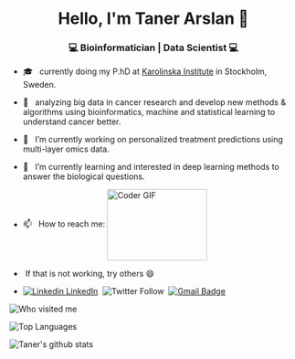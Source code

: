 <h1 align="center"> Hello, I'm Taner Arslan 👋 </h1>

<h3 align="center"> 💻 Bioinformatician | Data Scientist 💻 </h3>

- 🎓 &nbsp; currently doing my P.hD at [Karolinska Institute](https://ki.se/) in Stockholm, Sweden.
- 🤔 &nbsp; analyzing big data in cancer research and develop new methods & algorithms using bioinformatics, machine and statistical learning to understand cancer better.
- 🔭  &nbsp; I’m currently working on personalized treatment predictions using multi-layer omics data.

- 🌱 &nbsp; I’m currently learning and interested in deep learning methods to answer the biological questions.

- 📫 &nbsp; How to reach me: <img align="center" src="https://media.giphy.com/media/126ub9tbJhoXh6/giphy.gif" alt="Coder GIF" width="175" height="125">

- &nbsp;If that is not working, try others 😄 

- [![Linkedin](https://i.stack.imgur.com/gVE0j.png) LinkedIn](https://www.linkedin.com/in/taner-arslan/)&nbsp;
![Twitter Follow](https://img.shields.io/twitter/follow/arslantnr?style=social)&nbsp;
[![Gmail Badge](https://img.shields.io/badge/-tanerarslan.gen@gmail.com-c14438?style=flat-square&logo=Gmail&logoColor=white&link=mailto:tanerarlsan.gen@gmail.com)](mailto:tanerarslan.gen@gmail.com)&nbsp;

![Who visited me](https://visitor-badge.laobi.icu/badge?page_id=TanerArslan.TanerArslan)

![Top Languages](https://github-readme-stats.vercel.app/api/top-langs/?username=TanerArslan&hide=TeX&layout=compact)

![Taner's github stats](https://github-readme-stats.vercel.app/api?username=TanerArslan&hide=["issues"]&show_icons=true)

<!--
**TanerArslan/TanerArslan** is a ✨ _special_ ✨ repository because its `README.md` (this file) appears on your GitHub profile.

Here are some ideas to get you started:

- 🔭 I’m currently working on ...
- 🌱 I’m currently learning ...
- 👯 I’m looking to collaborate on ...
- 🤔 I’m looking for help with ...
- 💬 Ask me about ...
- 📫 How to reach me: ...
- 😄 Pronouns: ...
- ⚡ Fun fact: ...
-->
